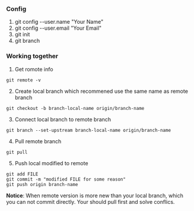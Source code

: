 ### Config
1. git config --user.name "Your Name"
2. git config --user.email "Your Email"
3. git init
4. git branch


### Working together

1. Get romote info

```
git remote -v
```

2. Create local branch which recommened use the same name as remote branch

```
git checkout -b branch-local-name origin/branch-name
``` 

3. Connect local branch to remote branch

```
git branch --set-upstream branch-local-name origin/branch-name
```

4. Pull remote branch 

```
git pull
```

5. Push local modified to remote

```
git add FILE
git commit -m "modified FILE for some reason"
git push origin branch-name
```

**Notice**: When remote version is more new than your local branch, which you can not commit directly. Your should pull first and solve conflics. 
